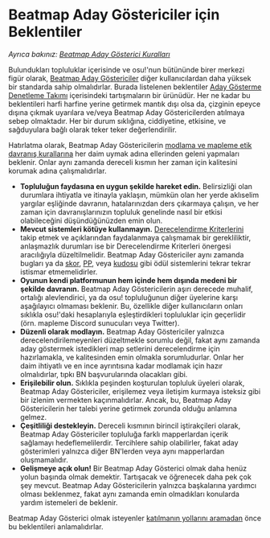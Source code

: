 # Beatmap Aday Göstericiler için Beklentiler

*Ayrıca bakınız: [Beatmap Aday Gösterici Kuralları](/wiki/People/The_Team/Beatmap_Nominators/Rules)*

Bulundukları topluluklar içerisinde ve osu!'nun bütününde birer merkezi figür olarak, [Beatmap Aday Göstericiler](/wiki/People/The_Team/Beatmap_Nominators) diğer kullanıcılardan daha yüksek bir standarda sahip olmalıdırlar. Burada listelenen beklentiler [Aday Gösterme Denetleme Takımı](/wiki/People/The_Team/Nomination_Assessment_Team) içerisindeki tartışmaların bir ürünüdür. Her ne kadar bu beklentileri harfi harfine yerine getirmek mantık dışı olsa da, çizginin epeyce dışına çıkmak uyarılara ve/veya Beatmap Aday Göstericilerden atılmaya sebep olmaktadır. Her bir durum sıklığına, ciddiyetine, etkisine, ve sağduyulara bağlı olarak teker teker değerlendirilir.

Hatırlatma olarak, Beatmap Aday Göstericilerin [modlama ve mapleme etik davranış kurallarına](/wiki/Rules/Code_of_Conduct_for_Modding_and_Mapping) her daim uymak adına ellerinden geleni yapmaları beklenir. Onlar aynı zamanda dereceli kısmın her zaman için kalitesini korumak adına çalışmalıdırlar.

- **Topluluğun faydasına en uygun şekilde hareket edin.** Belirsizliği olan durumlara ihtiyatla ve itinayla yaklaşın, mümkün olan her yerde aklıselim yargılar eşliğinde davranın, hatalarınızdan ders çıkarmaya çalışın, ve her zaman için davranışlarınızın topluluk genelinde nasıl bir etkisi olabileceğini düşündüğünüzden emin olun.
- **Mevcut sistemleri kötüye kullanmayın.** [Derecelendirme Kriterlerini](/wiki/Ranking_Criteria) takip etmek ve açıklarından faydalanmaya çalışmamak bir gerekliliktir, anlaşmazlık durumları ise bir Derecelendirme Kriterleri önergesi aracılığıyla düzeltilmelidir. Beatmap Aday Göstericiler aynı zamanda bugları ya da [skor](/wiki/Score), [PP](/wiki/Performance_points), veya [kudosu](/wiki/Modding/Kudosu) gibi ödül sistemlerini tekrar tekrar istismar etmemelidirler.
- **Oyunun kendi platformunun hem içinde hem dışında medeni bir şekilde davranın.** Beatmap Aday Göstericilerin aşırı derecede muhalif, ortalığı alevlendirici, ya da osu! topluluğunun diğer üyelerine karşı aşağılayıcı olmaması beklenir. Bu, özellikle diğer kullanıcıların onları sıklıkla osu!'daki hesaplarıyla eşleştirdikleri topluluklar için geçerlidir (örn. mapleme Discord sunucuları veya Twitter).
- **Düzenli olarak modlayın.** Beatmap Aday Göstericiler yalnızca derecelendirilemeyenleri düzeltmekle sorumlu değil, fakat aynı zamanda aday göstermek istedikleri map setlerini derecelendirme için hazırlamakla, ve kalitesinden emin olmakla sorumludurlar. Onlar her daim ihtiyatlı ve en ince ayrıntısına kadar modlamak için hazır olmalıdırlar, tıpkı BN başvurularında olacakları gibi.
- **Erişilebilir olun.** Sıklıkla peşinden koşturulan topluluk üyeleri olarak, Beatmap Aday Göstericiler, erişilemez veya iletişim kurmaya isteksiz gibi bir izlenim vermekten kaçınmalıdırlar. Ancak, bu, Beatmap Aday Göstericilerin her talebi yerine getirmek zorunda olduğu anlamına gelmez.
- **Çeşitliliği destekleyin.** Dereceli kısmının birincil iştirakçileri olarak, Beatmap Aday Göstericiler topluluğa farklı mapperlardan içerik sağlamayı hedeflemelilerdir. Tercihlere sahip olabilirler, fakat aday gösterimleri yalnızca diğer BN'lerden veya aynı mapperlardan oluşmamalıdır.
- **Gelişmeye açık olun!** Bir Beatmap Aday Gösterici olmak daha henüz yolun başında olmak demektir. Tartışacak ve öğrenecek daha pek çok şey mevcut. Beatmap Aday Göstericilerin yalnızca başkalarına yardımcı olması beklenmez, fakat aynı zamanda emin olmadıkları konularda yardım istemeleri de beklenir.

Beatmap Aday Gösterici olmak isteyenler [katılmanın yollarını aramadan](/wiki/People/The_Team/Beatmap_Nominators/Becoming_a_Beatmap_Nominator) önce bu beklentileri anlamalıdırlar.

